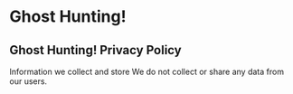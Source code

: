 # Ghost Hunting!
## Ghost Hunting! Privacy Policy
Information we collect and store
We do not collect or share any data from our users. 
